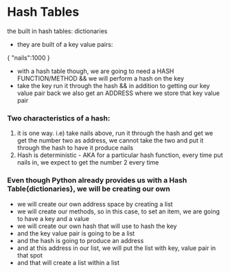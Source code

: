# Hash Tables

the built in hash tables: dictionaries

- they are built of a key value pairs:

{
"nails":1000
}

- with a hash table though, we are going to need a HASH FUNCTION/METHOD && we will perform a hash on the key
- take the key run it through the hash && in addition to getting our key value pair back we also get an ADDRESS where we store that key value pair

### Two characteristics of a hash:

1. it is one way. i.e) take nails above, run it through the hash and get we get the number two as address, we cannot take the two and put it through the hash to have it produce nails
2. Hash is deterministic - AKA for a particular hash function, every time put nails in, we expect to get the number 2 every time

### Even though Python already provides us with a Hash Table{dictionaries}, we will be creating our own

- we will create our own address space by creating a list
- we will create our methods, so in this case, to set an item, we are going to have a key and a value
- we will create our own hash that will use to hash the key
- and the key value pair is going to be a list
- and the hash is going to produce an address
- and at this address in our list, we will put the list with key, value pair in that spot
- and that will create a list within a list
